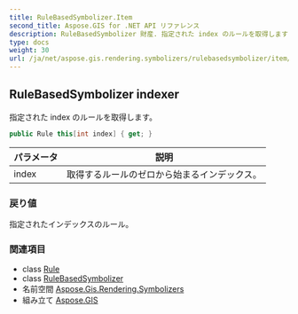```yaml
---
title: RuleBasedSymbolizer.Item
second_title: Aspose.GIS for .NET API リファレンス
description: RuleBasedSymbolizer 財産. 指定された index のルールを取得します
type: docs
weight: 30
url: /ja/net/aspose.gis.rendering.symbolizers/rulebasedsymbolizer/item/
---
```

## RuleBasedSymbolizer indexer

指定された index のルールを取得します。

```csharp
public Rule this[int index] { get; }
```

| パラメータ | 説明 |
| --- | --- |
| index | 取得するルールのゼロから始まるインデックス。 |

### 戻り値

指定されたインデックスのルール。

### 関連項目

* class [Rule](../../rule/)
* class [RuleBasedSymbolizer](../)
* 名前空間 [Aspose.Gis.Rendering.Symbolizers](../../rulebasedsymbolizer/)
* 組み立て [Aspose.GIS](../../../)



